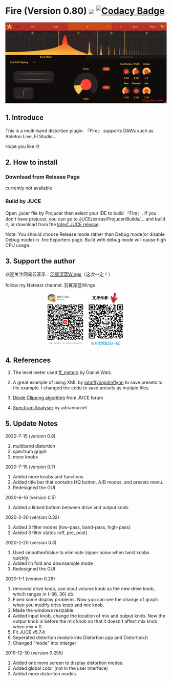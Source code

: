# Fire (Version 0.80) [![](https://travis-ci.com/jerryuhoo/Fire.svg?branch=master)](https://travis-ci.com/jerryuhoo/Fire) [![Codacy Badge](https://app.codacy.com/project/badge/Grade/8c68fa4c8da04cb8abca88e2dfceb280)](https://www.codacy.com/gh/jerryuhoo/Fire/dashboard?utm_source=github.com&amp;utm_medium=referral&amp;utm_content=jerryuhoo/Fire&amp;utm_campaign=Badge_Grade)

![Alt text](Fire1.png?raw=true "Title")

## 1. Introduce

 This is a multi-band distortion plugin. 『Fire』 supports DAWs such as Ableton Live, Fl Studio...

Hope you like it!

## 2. How to install

### Download from Release Page

currently not avaliable

### Build by JUCE

Open .jucer file by Projucer then select your IDE to build 『Fire』. If you don't have projucer, you can go to JUCE/extras/Projucer/Builds/... and build it, or download from the <a href="https://www.juce.com" rel="nofollow">latest JUCE release</a>.</li>

Note: You should choose Release mode rather than Debug mode(or disable Debug mode) in .fire Exporters page. Build with debug mode will cause high CPU usage.

## 3. Support the author

欢迎关注网易云音乐：<a href="https://music.163.com/#/artist?id=12118139">羽翼深蓝Wings</a>（这次一定！）

follow my Neteast channel: 羽翼深蓝Wings

<div align=center>
    <img src="support.png" width = "50%"/>
</div>

## 4. References

1. The level meter used <a href="https://github.com/ffAudio/ff_meters">ff_meters</a> by Daniel Walz.

2. A great example of using XML by <a href="https://github.com/johnflynnjohnflynn/TestParameters02">johnflynnjohnflynn</a> to save presets to file example. I changed the code to save presets as mutiple files.

3. <a href="https://forum.juce.com/t/wave-digital-filter-wdf-with-juce/11227">Diode Clipping algorithm</a> from JUCE forum

4. <a href="https://github.com/adriannaziel/SpectrumAnalyser_et">Spectrum Analyser</a> by adriannaziel

## 5. Update Notes

2020-7-15 (version 0.8)

1. multiband distortion
2. spectrum graph
3. more knobs

2020-7-15 (version 0.7)

1. Added more knobs and functions
2. Added title bar that contains HQ button, A/B modes, and presets menu.
3. Redesigned the GUI

2020-6-16 (version 0.5)

1. Added a linked bottom between drive and output knob.

2020-2-20 (version 0.32)

1. Added 3 filter modes (low-pass, band-pass, high-pass)
2. Added 3 filter states (off, pre, post)

2020-2-20 (version 0.3)

1. Used smoothedValue to eliminate zipper noise when twist knobs quickly.
2. Added lin fold and downsample mode
3. Redesigned the GUI

2020-1-1 (version 0.28)

1. removed drive knob, use input volume knob as the new drive knob, which ranges in (-36, 36) db.
2. Fixed some display problems. Now you can see the change of graph when you modify drive knob and mix knob.
3. Made the windows resizable.
4. Added input knob, change the location of mix and output knob. Now the output knob is before the mix knob so that it doesn't affect mix knob when mix = 0.
5. Fit JUCE v5.7.4
6. Seperated distortion module into Distortion.cpp and Distortion.h
7. Changed "mode" into interger

2019-12-30 (version 0.255)

1. Added one more screen to display distortion modes.
2. Added global color (not in the user interface)
3. Added more distortion modes.
